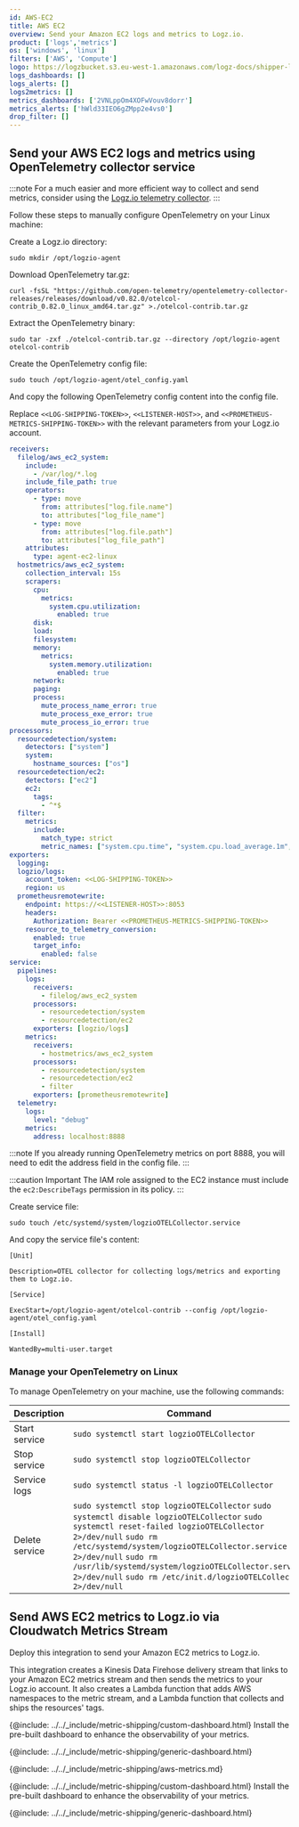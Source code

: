```yaml
---
id: AWS-EC2
title: AWS EC2
overview: Send your Amazon EC2 logs and metrics to Logz.io.
product: ['logs','metrics']
os: ['windows', 'linux']
filters: ['AWS', 'Compute']
logo: https://logzbucket.s3.eu-west-1.amazonaws.com/logz-docs/shipper-logos/aws-ec2.svg
logs_dashboards: []
logs_alerts: []
logs2metrics: []
metrics_dashboards: ['2VNLppOm4XOFwVouv8dorr']
metrics_alerts: ['hWld33IEO6gZMpp2e4vs0']
drop_filter: []
---
```



## Send your AWS EC2 logs and metrics using OpenTelemetry collector service

:::note
For a much easier and more efficient way to collect and send metrics, consider using the [Logz.io telemetry collector](https://app.logz.io/#/dashboard/send-your-data/agent/new).
:::

Follow these steps to manually configure OpenTelemetry on your Linux machine:

Create a Logz.io directory:

```shell
sudo mkdir /opt/logzio-agent
```

Download OpenTelemetry tar.gz:

```shell
curl -fsSL "https://github.com/open-telemetry/opentelemetry-collector-releases/releases/download/v0.82.0/otelcol-contrib_0.82.0_linux_amd64.tar.gz" >./otelcol-contrib.tar.gz
```

Extract the OpenTelemetry binary:

```shell
sudo tar -zxf ./otelcol-contrib.tar.gz --directory /opt/logzio-agent otelcol-contrib
```

Create the OpenTelemetry config file:

```shell
sudo touch /opt/logzio-agent/otel_config.yaml
```

And copy the following OpenTelemetry config content into the config file.

Replace `<<LOG-SHIPPING-TOKEN>>`, `<<LISTENER-HOST>>`, and `<<PROMETHEUS-METRICS-SHIPPING-TOKEN>>` with the relevant parameters from your Logz.io account.

```yaml
receivers:
  filelog/aws_ec2_system:
    include:
      - /var/log/*.log
    include_file_path: true
    operators:
      - type: move
        from: attributes["log.file.name"]
        to: attributes["log_file_name"]
      - type: move
        from: attributes["log.file.path"]
        to: attributes["log_file_path"]
    attributes:
      type: agent-ec2-linux
  hostmetrics/aws_ec2_system:
    collection_interval: 15s
    scrapers:
      cpu:
        metrics:
          system.cpu.utilization:
            enabled: true
      disk:
      load:
      filesystem:
      memory:
        metrics:
          system.memory.utilization:
            enabled: true
      network:
      paging:
      process:
        mute_process_name_error: true
        mute_process_exe_error: true
        mute_process_io_error: true
processors:
  resourcedetection/system:
    detectors: ["system"]
    system:
      hostname_sources: ["os"]
  resourcedetection/ec2:
    detectors: ["ec2"]
    ec2:
      tags:
        - ^*$
  filter:
    metrics:
      include:
        match_type: strict
        metric_names: ["system.cpu.time", "system.cpu.load_average.1m", "system.cpu.load_average.5m", "system.cpu.load_average.15m", "system.cpu.utilization", "system.memory.usage", "system.memory.utilization", "system.filesystem.usage", "system.disk.io", "system.disk.io_time", "system.disk.operation_time", "system.network.connections", "system.network.io", "system.network.packets", "system.network.errors", "process.cpu.time", "process.memory.usage", "process.disk.io", "process.memory.usage", "process.memory.virtual"]
exporters:
  logging:
  logzio/logs:
    account_token: <<LOG-SHIPPING-TOKEN>>
    region: us
  prometheusremotewrite:
    endpoint: https://<<LISTENER-HOST>>:8053
    headers:
      Authorization: Bearer <<PROMETHEUS-METRICS-SHIPPING-TOKEN>>
    resource_to_telemetry_conversion:
      enabled: true
      target_info:
        enabled: false
service:
  pipelines:
    logs:
      receivers:
        - filelog/aws_ec2_system
      processors:
        - resourcedetection/system
        - resourcedetection/ec2
      exporters: [logzio/logs]
    metrics:
      receivers:
        - hostmetrics/aws_ec2_system
      processors:
        - resourcedetection/system
        - resourcedetection/ec2
        - filter
      exporters: [prometheusremotewrite]
  telemetry:
    logs:
      level: "debug"
    metrics:
      address: localhost:8888
```

:::note
If you already running OpenTelemetry metrics on port 8888, you will need to edit the address field in the config file.
:::

:::caution Important
The IAM role assigned to the EC2 instance must include the `ec2:DescribeTags` permission in its policy.
:::


Create service file:

```shell
sudo touch /etc/systemd/system/logzioOTELCollector.service
```


And copy the service file's content:

```shell
[Unit]

Description=OTEL collector for collecting logs/metrics and exporting them to Logz.io.

[Service]

ExecStart=/opt/logzio-agent/otelcol-contrib --config /opt/logzio-agent/otel_config.yaml

[Install]

WantedBy=multi-user.target
```

### Manage your OpenTelemetry on Linux

To manage OpenTelemetry on your machine, use the following commands:

|Description|Command|
|--|--|
|Start service|`sudo systemctl start logzioOTELCollector`|
|Stop service|`sudo systemctl stop logzioOTELCollector`|
|Service logs|`sudo systemctl status -l logzioOTELCollector`|
|Delete service|`sudo systemctl stop logzioOTELCollector` `sudo systemctl disable logzioOTELCollector` `sudo systemctl reset-failed logzioOTELCollector 2>/dev/null` `sudo rm /etc/systemd/system/logzioOTELCollector.service 2>/dev/null` `sudo rm /usr/lib/systemd/system/logzioOTELCollector.service 2>/dev/null` `sudo rm /etc/init.d/logzioOTELCollector 2>/dev/null`|


## Send AWS EC2 metrics to Logz.io via Cloudwatch Metrics Stream


Deploy this integration to send your Amazon EC2 metrics to Logz.io.

This integration creates a Kinesis Data Firehose delivery stream that links to your Amazon EC2 metrics stream and then sends the metrics to your Logz.io account. It also creates a Lambda function that adds AWS namespaces to the metric stream, and a Lambda function that collects and ships the resources' tags.

{@include: ../../_include/metric-shipping/custom-dashboard.html} Install the pre-built dashboard to enhance the observability of your metrics.

<!-- logzio-inject:install:grafana:dashboards ids=["2VNLppOm4XOFwVouv8dorr"] -->

{@include: ../../_include/metric-shipping/generic-dashboard.html}



{@include: ../../_include/metric-shipping/aws-metrics.md}

{@include: ../../_include/metric-shipping/custom-dashboard.html} Install the pre-built dashboard to enhance the observability of your metrics.

<!-- logzio-inject:install:grafana:dashboards ids=["2VNLppOm4XOFwVouv8dorr"] -->

{@include: ../../_include/metric-shipping/generic-dashboard.html}
